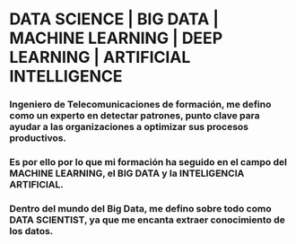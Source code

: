 # DATA SCIENCE | BIG DATA | MACHINE LEARNING | DEEP LEARNING | ARTIFICIAL INTELLIGENCE


### Ingeniero de Telecomunicaciones de formación, me defino como un experto en detectar patrones, punto clave para ayudar a las organizaciones a optimizar sus procesos productivos. 
### Es por ello por lo que mi formación ha seguido en el campo del MACHINE LEARNING, el BIG DATA y la INTELIGENCIA ARTIFICIAL.

### Dentro del mundo del Big Data, me defino sobre todo como DATA SCIENTIST, ya que me encanta extraer conocimiento de los datos.
